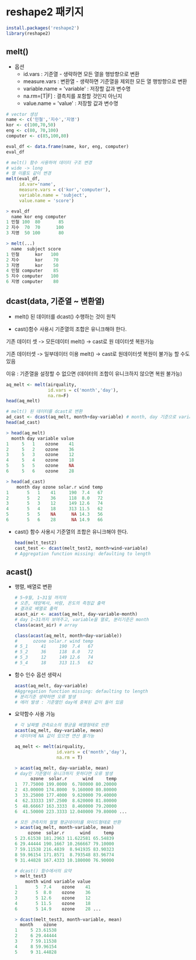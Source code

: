 # reshape2 패키지

```R
install.packages('reshape2')
library(reshape2)
```

## melt()

- 옵션
  - id.vars : 기준열 - 생략하면 모든 열을 행방향으로 변환
  - measure.vars : 변환열 - 생략하면 기준열을 제외한 모든 열 행방향으로 변환
  - variable.name = 'variable' : 저장할 값과 변수명
  - na.rm=[T|F] : 결측치를 포함할 것인지 아닌지
  - value.name = 'value' : 저장할 값과 변수명

```R
# vector 생성
name <- c('민철','지수','지영')
kor <- c(100,70,50)
eng <- c(80, 70,100)
computer <- c(85,100,80)

eval_df <- data.frame(name, kor, eng, computer)
eval_df

# melt() 함수 사용하여 데이터 구조 변경
# wide -> long
# 열 이름도 같이 변경
melt(eval_df,
     id.var='name',
     measure.vars = c('kor','computer'),
     variable.name = 'subject',
     value.name = 'score')
```

```R
> eval_df
  name kor eng computer
1 민철 100  80       85
2 지수  70  70      100
3 지영  50 100       80

> melt(...)
  name  subject score
1 민철      kor   100
2 지수      kor    70
3 지영      kor    50
4 민철 computer    85
5 지수 computer   100
6 지영 computer    80

```



## dcast(data,  기준열 ~ 변환열)

- melt() 된 데이터를 dcast() 수행하는 것이 원칙

-  cast()함수 사용시 기준열의 조합은 유니크해야 한다.

  기존 데이터 셋 -> 모든데이터 melt() -> cast로 원 데이터셋 복원가능

  기존 데이터셋 -> 일부데이터 이용 melt() -> cast로 원데이터셋 복원이 불가능 할 수도 있음

  이유 : 기준열을 설정할 수 없으면 (데이터의 조합이 유니크하지 않으면 복원 불가능)

  ```R
  aq_melt <- melt(airquality,
                  id.vars = c('month','day'),
                  na.rm=F)
  head(aq_melt)
  
  # melt() 된 데이터를 dcast로 변환
  ad_cast <- dcast(aq_melt, month+day~variable) # month, day 기준으로 variable 변환
  head(ad_cast)
  ```

  ```R
  > head(aq_melt)
    month day variable value
  1     5   1    ozone    41
  2     5   2    ozone    36
  3     5   3    ozone    12
  4     5   4    ozone    18
  5     5   5    ozone    NA
  6     5   6    ozone    28
  
  > head(ad_cast)
      month day ozone solar.r wind temp
  1       5   1    41     190  7.4   67
  2       5   2    36     118  8.0   72
  3       5   3    12     149 12.6   74
  4       5   4    18     313 11.5   62
  5       5   5    NA      NA 14.3   56
  6       5   6    28      NA 14.9   66
  ```

- cast() 함수 사용시 기준열의 조합은 유니크해야 한다.

  ```R
  head(melt_test2)
  cast_test <- dcast(melt_test2, month+wind~variable)
  # Aggregation function missing: defaulting to length
  ```

  

## acast()

- 행렬, 배열로 변환

  ```R
  # 5~9월, 1~31일 까지의
  # 오존, 태양복사, 바람, 온도의 측정값 출력
  # 결과로 배열로 출력
  acast_air <- acast(aq_melt, day~variable~month) 
  # day 1~31까지 보여주고, variable을 열로, 분리기준은 month
  class(acast_air) # array
  
  class(acast(aq_melt, month+day~variable))
  #      ozone solar.r wind temp
  # 5_1     41     190  7.4   67
  # 5_2     36     118  8.0   72
  # 5_3     12     149 12.6   74
  # 5_4     18     313 11.5   62
  ```

- 함수 인수 옵션 생략시

  ```R
  acast(aq_melt, day~variable)
  #Aggregation function missing: defaulting to length
  # 분리기준 생략하면 오류 발생
  # 에러 발생 : 기준열인 day에 중복된 값이 들어 있음
  ```

- 요약함수 사용 가능

  ```R
  # 각 날짜별 관측요소의 평균을 배열형태로 반환
  acast(aq_melt, day~variable, mean)
  # 데이터에 NA 값이 있으면 연산 불가능
  
  aq_melt <- melt(airquality,
                  id.vars = c('month','day'),
                  na.rm = T)
  
  > acast(aq_melt, day~variable, mean)
  # day인 기준열이 유니크하지 못하다면 오류 발생
        ozone  solar.r      wind     temp
  1  77.75000 199.0000  6.780000 80.20000
  2  43.00000 174.8000  9.160000 80.80000
  3  33.25000 177.4000  9.620000 79.40000
  4  62.33333 197.2500  8.620000 81.80000
  5  48.66667 163.3333  8.460000 79.20000
  6  41.50000 223.3333 12.040000 79.80000 ...
  
  # 모든 관측치의 월별 평균데이터를 와이드형태로 반환
  > acast(aq_melt, month~variable, mean)
       ozone  solar.r      wind     temp
  5 23.61538 181.2963 11.622581 65.54839
  6 29.44444 190.1667 10.266667 79.10000
  7 59.11538 216.4839  8.941935 83.90323
  8 59.96154 171.8571  8.793548 83.96774
  9 31.44828 167.4333 10.180000 76.90000
  
  # dcast() 함수에서의 요약
  > melt_test3
      month wind variable value
  1       5  7.4    ozone    41
  2       5  8.0    ozone    36
  3       5 12.6    ozone    12
  4       5 11.5    ozone    18
  6       5 14.9    ozone    28 ...
  
  > dcast(melt_test3, month~variable, mean)
    month    ozone
  1     5 23.61538
  2     6 29.44444
  3     7 59.11538
  4     8 59.96154
  5     9 31.44828
  ```

  

  

